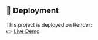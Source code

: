 ## 🚀 Deployment

This project is deployed on Render:  
👉 [Live Demo](https://student-performance-prediction-w5ma.onrender.com/predictdata)
